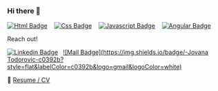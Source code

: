 ### Hi there 👋

[![Html Badge](https://img.shields.io/badge/-HTML-E34F26?style=for-the-badge&labelColor=black&logo=HTML5&logoColor=E34F26)](#) 
&nbsp;&nbsp;
[![Css Badge](https://img.shields.io/badge/-CSS-1572B6?style=for-the-badge&labelColor=black&logo=HTML5&logoColor=1572B6)](#) 
&nbsp;&nbsp;
[![Javascript Badge](https://img.shields.io/badge/-Javascript-F0DB4F?style=for-the-badge&labelColor=black&logo=javascript&logoColor=F0DB4F)](#) 
&nbsp;&nbsp;
[![Angular Badge](https://img.shields.io/badge/-Angular-DD0031?style=for-the-badge&labelColor=black&logo=Angular&logoColor=DD0031
)](#) 
&nbsp;&nbsp;

Reach out! 

[![Linkedin Badge](https://img.shields.io/badge/-Jovana-0e76a8?style=flat&labelColor=0e76a8&logo=linkedin&logoColor=white)](https://www.linkedin.com/in/jovana-todorovic-17a68a230/)&nbsp;&nbsp;&nbsp;[![Mail Badge](https://img.shields.io/badge/-Jovana Todorovic-c0392b?style=flat&labelColor=c0392b&logo=gmail&logoColor=white)](mailto:j.todorovic1998@gmail.com)     

:paperclip: [Resume / CV]()
